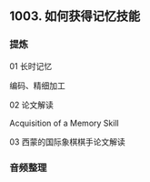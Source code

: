 ## 1003. 如何获得记忆技能

### 提炼

01 长时记忆

编码、精细加工



02 论文解读

Acquisition of a Memory Skill





03 西蒙的国际象棋棋手论文解读

### 音频整理



